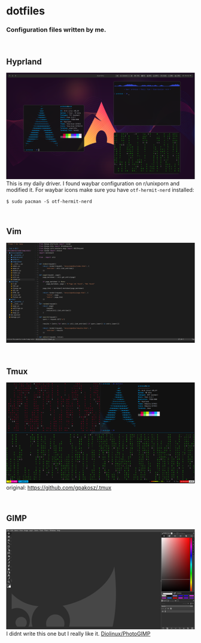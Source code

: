 # dotfiles
### Configuration files written by me.

<br>

## Hyprland
![workspace preview](screenshots/workspace.png)
This is my daily driver. I found waybar configuration on r/unixporn and modified it.
For waybar icons make sure you have `otf-hermit-nerd` installed:

```shell
$ sudo pacman -S otf-hermit-nerd
```

<br>

## Vim
![vim preview](screenshots/vim.png)

<br>

## Tmux
![tmux preview](screenshots/tmux.png)
original: https://github.com/gpakosz/.tmux

<br>

## GIMP
![GIMP preview](screenshots/gimp.png)
I didnt write this one but I really like it. [Diolinux/PhotoGIMP](https://github.com/Diolinux/PhotoGIMP/tree/master/.var/app/org.gimp.GIMP/config/GIMP/2.10)
